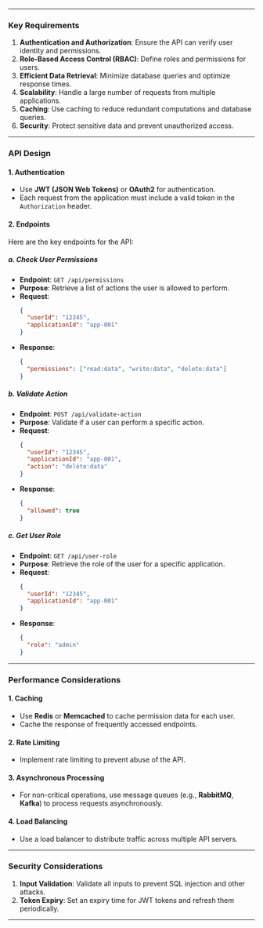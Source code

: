 
---

### **Key Requirements**
1. **Authentication and Authorization**: Ensure the API can verify user identity and permissions.
2. **Role-Based Access Control (RBAC)**: Define roles and permissions for users.
3. **Efficient Data Retrieval**: Minimize database queries and optimize response times.
4. **Scalability**: Handle a large number of requests from multiple applications.
5. **Caching**: Use caching to reduce redundant computations and database queries.
6. **Security**: Protect sensitive data and prevent unauthorized access.

---

### **API Design**

#### **1. Authentication**
- Use **JWT (JSON Web Tokens)** or **OAuth2** for authentication.
- Each request from the application must include a valid token in the `Authorization` header.

#### **2. Endpoints**
Here are the key endpoints for the API:

##### **a. Check User Permissions**
- **Endpoint**: `GET /api/permissions`
- **Purpose**: Retrieve a list of actions the user is allowed to perform.
- **Request**:
  ```json
  {
    "userId": "12345",
    "applicationId": "app-001"
  }
  ```
- **Response**:
  ```json
  {
    "permissions": ["read:data", "write:data", "delete:data"]
  }
  ```

##### **b. Validate Action**
- **Endpoint**: `POST /api/validate-action`
- **Purpose**: Validate if a user can perform a specific action.
- **Request**:
  ```json
  {
    "userId": "12345",
    "applicationId": "app-001",
    "action": "delete:data"
  }
  ```
- **Response**:
  ```json
  {
    "allowed": true
  }
  ```

##### **c. Get User Role**
- **Endpoint**: `GET /api/user-role`
- **Purpose**: Retrieve the role of the user for a specific application.
- **Request**:
  ```json
  {
    "userId": "12345",
    "applicationId": "app-001"
  }
  ```
- **Response**:
  ```json
  {
    "role": "admin"
  }
  ```

---

### **Performance Considerations**

#### **1. Caching**
- Use **Redis** or **Memcached** to cache permission data for each user.
- Cache the response of frequently accessed endpoints.

#### **2. Rate Limiting**
- Implement rate limiting to prevent abuse of the API.

#### **3. Asynchronous Processing**
- For non-critical operations, use message queues (e.g., **RabbitMQ**, **Kafka**) to process requests asynchronously.

#### **4. Load Balancing**
- Use a load balancer to distribute traffic across multiple API servers.

---

### **Security Considerations**
1. **Input Validation**: Validate all inputs to prevent SQL injection and other attacks.
2. **Token Expiry**: Set an expiry time for JWT tokens and refresh them periodically.


---


